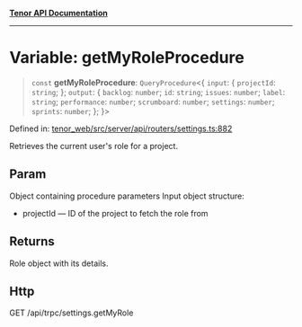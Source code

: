 [**Tenor API Documentation**](../../README.md)

***

# Variable: getMyRoleProcedure

> `const` **getMyRoleProcedure**: `QueryProcedure`\<\{ `input`: \{ `projectId`: `string`; \}; `output`: \{ `backlog`: `number`; `id`: `string`; `issues`: `number`; `label`: `string`; `performance`: `number`; `scrumboard`: `number`; `settings`: `number`; `sprints`: `number`; \}; \}\>

Defined in: [tenor\_web/src/server/api/routers/settings.ts:882](https://github.com/Apantli/Tenor/blob/b33873959b5093fc3e3d66ac4f230a78a6395bbd/tenor_web/src/server/api/routers/settings.ts#L882)

Retrieves the current user's role for a project.

## Param

Object containing procedure parameters
Input object structure:
- projectId — ID of the project to fetch the role from

## Returns

Role object with its details.

## Http

GET /api/trpc/settings.getMyRole
